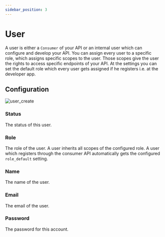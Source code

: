 ```yaml
---
sidebar_position: 3
---
```


# User

A user is either a `Consumer` of your API or an internal user which can
configure and develop your API. You can assign every user to a specific role,
which assigns specific scopes to the user. Those scopes give the user the rights
to access specific endpoints of your API. At the settings you can set the
default role which every user gets assigned if he registers i.e. at the
developer app.

## Configuration

![user_create](/img/backend/consumer/user_create.png)

### Status

The status of this user.

### Role

The role of the user. A user inherits all scopes of the configured role. A user which registers
through the consumer API automatically gets the configured `role_default` setting.

### Name

The name of the user.

### Email

The email of the user.

### Password

The password for this account.
